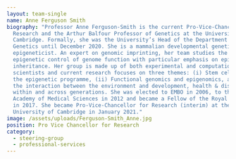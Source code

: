 ```yaml
---
layout: team-single
name: Anne Ferguson Smith
biography: "Professor Anne Ferguson-Smith is the current Pro-Vice-Chancellor for
  Research and the Arthur Balfour Professor of Genetics at the University of
  Cambridge. Formally, she was the University’s Head of the Department of
  Genetics until December 2020. She is a mammalian developmental geneticist and
  epigeneticist. An expert on genomic imprinting, her team studies the
  epigenetic control of genome function with particular emphasis on epigenetic
  inheritance. Her group is made up of both experimental and computational
  scientists and current research focuses on three themes: (i) Stem cells and
  the epigenetic programme, (ii) Functional genomics and epigenomics, and (iii)
  the interaction between the environment and development, health & disease
  within and across generations. She was elected to EMBO in 2006, to the UK
  Academy of Medical Sciences in 2012 and became a Fellow of the Royal Society
  in 2017. She became Pro-Vice-Chancellor for Research (interim) at the
  University of Cambridge in January 2021."
image: /assets/uploads/Ferguson-Smith_Anne.jpg
position: Pro Vice Chancellor for Research
category:
  - steering-group
  - professional-services
---
```

